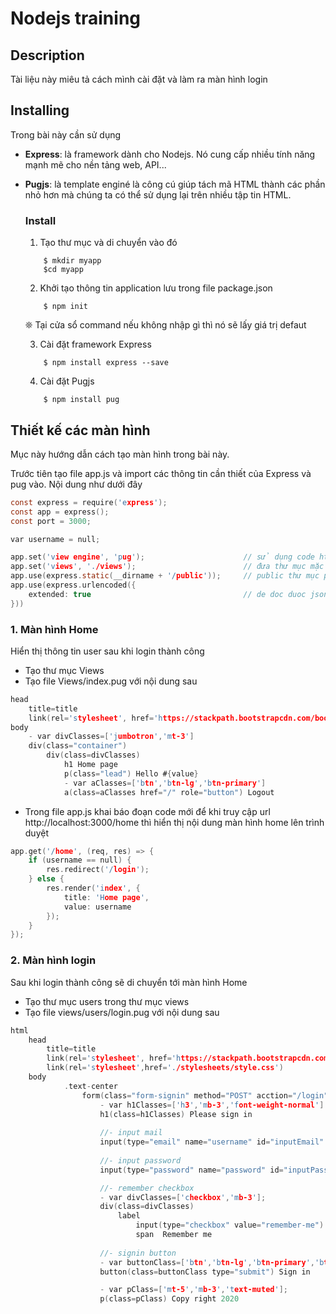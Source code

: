 # Nodejs training

## Description

Tài liệu này miêu tả cách mình cài đặt và làm ra màn hình login

## Installing
Trong bài này cần sử dụng 
- <strong>Express</strong>: là framework dành cho Nodejs. Nó cung cấp nhiều tính năng mạnh mẽ cho nền tảng web, API... 

- <strong>Pugjs</strong>: là template enginé là công cú giúp tách mã HTML thành các phần nhỏ hơn mà chúng ta có thể sử dụng lại trên nhiều tập tin HTML.

    ### Install
    1. Tạo thư mục và di chuyển vào đó
    ```
        $ mkdir myapp
        $cd myapp
    ``` 
    2. Khởi tạo thông tin application lưu trong file package.json
    ```
        $ npm init
    ``` 
    ❊ Tại cửa sổ command nếu không nhập gì thì nó sẽ lấy giá trị defaut
    
    3. Cài đặt framework Express
    ```
        $ npm install express --save
    ``` 

     4. Cài đặt Pugjs
    ```
        $ npm install pug
    ``` 

## Thiết kế các màn hình
Mục này hướng dẫn cách tạo màn hình trong bài này. 

Trước tiên tạo file app.js và import các thông tin cần thiết của Express và pug vào. Nội dung như dưới đây

```h
const express = require('express');
const app = express();
const port = 3000;

var username = null;

app.set('view engine', 'pug');                      // sử dụng code html theo pug
app.set('views', './views');                        // đưa thư mục mặc định về view
app.use(express.static(__dirname + '/public'));     // public thư mục public để có thể truy cập được các file như css, image
app.use(express.urlencoded({
    extended: true                                  // de doc duoc json request can import cai nay
}))
```

### 1. Màn hình Home
Hiển thị thông tin user sau khi login thành công
- Tạo thư mục Views
- Tạo file Views/index.pug với nội dung sau
```h
head
    title=title
    link(rel='stylesheet', href='https://stackpath.bootstrapcdn.com/bootstrap/4.1.3/css/bootstrap.min.css')
body
    - var divClasses=['jumbotron','mt-3']
    div(class="container")
        div(class=divClasses)
            h1 Home page
            p(class="lead") Hello #{value}
            - var aClasses=['btn','btn-lg','btn-primary']
            a(class=aClasses href="/" role="button") Logout
```

- Trong file app.js khai báo đoạn code mới để khi truy cập url http://localhost:3000/home thì hiển thị nội dung màn hình home lên trình duyệt

```h
app.get('/home', (req, res) => {    
    if (username == null) {
        res.redirect('/login');
    } else {
        res.render('index', {
            title: 'Home page',
            value: username
        });
    }
});
```

### 2. Màn hình login
Sau khi login thành công sẽ di chuyển tới màn hình Home
- Tạo thư mục users trong thư mục views
- Tạo file views/users/login.pug với nội dung sau

```h
html
    head
        title=title
        link(rel='stylesheet', href='https://stackpath.bootstrapcdn.com/bootstrap/4.1.3/css/bootstrap.min.css')
        link(rel='stylesheet',href='./stylesheets/style.css')
    body
            .text-center
                form(class="form-signin" method="POST" acction="/login")
                    - var h1Classes=['h3','mb-3','font-weight-normal']
                    h1(class=h1Classes) Please sign in
                    
                    //- input mail
                    input(type="email" name="username" id="inputEmail" class="form-control" placeholder="Email address" required autofocus)
                    
                    //- input password
                    input(type="password" name="password" id="inputPassword" class="form-control" placeholder="password" required)

                    //- remember checkbox
                    - var divClasses=['checkbox','mb-3'];
                    div(class=divClasses)
                        label
                            input(type="checkbox" value="remember-me")
                            span  Remember me
                    
                    //- signin button
                    - var buttonClass=['btn','btn-lg','btn-primary','btn-block'];
                    button(class=buttonClass type="submit") Sign in

                    - var pClass=['mt-5','mb-3','text-muted'];
                    p(class=pClass) Copy right 2020
                    
```